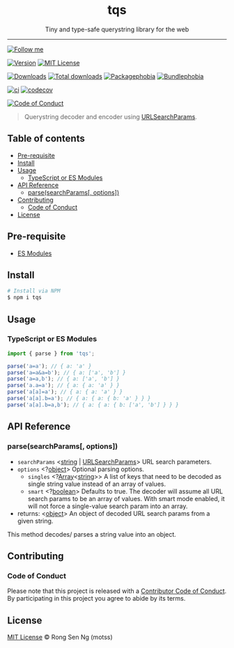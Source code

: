 <div align="center" style="text-align: center;">
  <h1 style="border-bottom: none;">tqs</h1>

  <p>Tiny and type-safe querystring library for the web</p>
</div>

<hr />

[![Follow me][follow-me-badge]][follow-me-url]

[![Version][version-badge]][version-url]
[![MIT License][mit-license-badge]][mit-license-url]

[![Downloads][downloads-badge]][downloads-url]
[![Total downloads][total-downloads-badge]][downloads-url]
[![Packagephobia][packagephobia-badge]][packagephobia-url]
[![Bundlephobia][bundlephobia-badge]][bundlephobia-url]

[![ci][ga-badge]][ga-url]
[![codecov][codecov-badge]][codecov-url]

[![Code of Conduct][coc-badge]][coc-url]

> Querystring decoder and encoder using [URLSearchParams].

## Table of contents <!-- omit in toc -->

- [Pre-requisite](#pre-requisite)
- [Install](#install)
- [Usage](#usage)
  - [TypeScript or ES Modules](#typescript-or-es-modules)
- [API Reference](#api-reference)
  - [parse(searchParams\[, options\])](#parsesearchparams-options)
- [Contributing](#contributing)
  - [Code of Conduct](#code-of-conduct)
- [License](#license)

## Pre-requisite

- [ES Modules]


## Install

```sh
# Install via NPM
$ npm i tqs
```

## Usage

### TypeScript or ES Modules

```ts
import { parse } from 'tqs';

parse('a=a'); // { a: 'a' }
parse('a=a&a=b'); // { a: ['a', 'b'] }
parse('a=a,b'); // { a: ['a', 'b'] }
parse('a.a=a'); // { a: { a: 'a' } }
parse('a[a]=a'); // { a: { a: 'a' } }
parse('a[a].b=a'); // { a: { a: { b: 'a' } } }
parse('a[a].b=a,b'); // { a: { a: { b: ['a', 'b'] } } }
```

## API Reference

### parse(searchParams[, options])

- `searchParams` <[string][string-mdn-url] | [URLSearchParams]> URL search parameters.
- `options` <?[object][object-mdn-url]> Optional parsing options.
  - `singles` <?[Array][array-mdn-url]<[string][string-mdn-url]>> A list of keys that need to be decoded as single string value instead of an array of values.
  - `smart` <?[boolean][boolean-mdn-url]> Defaults to true. The decoder will assume all URL search params to be an array of values. With smart mode enabled, it will not force a single-value search param into an array.
- returns: <[object][object-mdn-url]> An object of decoded URL search params from a given string.

This method decodes/ parses a string value into an object.

## Contributing

### Code of Conduct

Please note that this project is released with a [Contributor Code of Conduct][coc-url]. By participating in this project you agree to abide by its terms.

## License

[MIT License](http://motss.mit-license.org/) © Rong Sen Ng (motss)

<!-- References -->
[ES Modules]: https://developer.mozilla.org/en-US/docs/Web/JavaScript/Guide/Modules
[URLSearchParams]: https://developer.mozilla.org/en-US/docs/Web/API/URLSearchParams

<!-- MDN -->
[array-mdn-url]: https://developer.mozilla.org/en-US/docs/Web/JavaScript/Reference/Global_Objects/Array
[map-mdn-url]: https://developer.mozilla.org/en-US/docs/Web/JavaScript/Reference/Global_Objects/Map
[string-mdn-url]: https://developer.mozilla.org/en-US/docs/Web/JavaScript/Reference/Global_Objects/String
[object-mdn-url]: https://developer.mozilla.org/en-US/docs/Web/JavaScript/Reference/Global_Objects/Object
[number-mdn-url]: https://developer.mozilla.org/en-US/docs/Web/JavaScript/Reference/Global_Objects/Number
[boolean-mdn-url]: https://developer.mozilla.org/en-US/docs/Web/JavaScript/Reference/Global_Objects/Boolean
[html-style-element-mdn-url]: https://developer.mozilla.org/en-US/docs/Web/API/HTMLStyleElement
[promise-mdn-url]: https://developer.mozilla.org/en-US/docs/Web/JavaScript/Reference/Global_Objects/Promise

<!-- Badges -->
[follow-me-badge]: https://flat.badgen.net/twitter/follow/igarshmyb?icon=twitter

[version-badge]: https://flat.badgen.net/npm/v/tqs?icon=npm
[mit-license-badge]: https://flat.badgen.net/npm/license/tqs

[downloads-badge]: https://flat.badgen.net/npm/dm/tqs
[total-downloads-badge]: https://flat.badgen.net/npm/dt/tqs?label=total%20downloads
[packagephobia-badge]: https://flat.badgen.net/packagephobia/install/tqs
[bundlephobia-badge]: https://flat.badgen.net/bundlephobia/minzip/tqs

[ga-badge]: https://github.com/motss/tqs/actions/workflows/ci.yml/badge.svg
[codecov-badge]: https://flat.badgen.net/codecov/c/github/motss/tqs?label=codecov&icon=codecov

[coc-badge]: https://flat.badgen.net/badge/code%20of/conduct/pink

<!-- Links -->
[follow-me-url]: https://twitter.com/igarshmyb?utm_source=github.com&amp;utm_medium=referral&amp;utm_content=motss/tqs

[version-url]: https://www.npmjs.com/package/tqs
[mit-license-url]: /LICENSE

[downloads-url]: http://www.npmtrends.com/tqs
[packagephobia-url]: https://packagephobia.now.sh/result?p=tqs
[bundlephobia-url]: https://bundlephobia.com/result?p=tqs

[ga-url]: https://github.com/motss/tqs/actions/workflows/ci.yml
[codecov-url]: https://codecov.io/gh/motss/tqs

[coc-url]: /code-of-conduct.md
